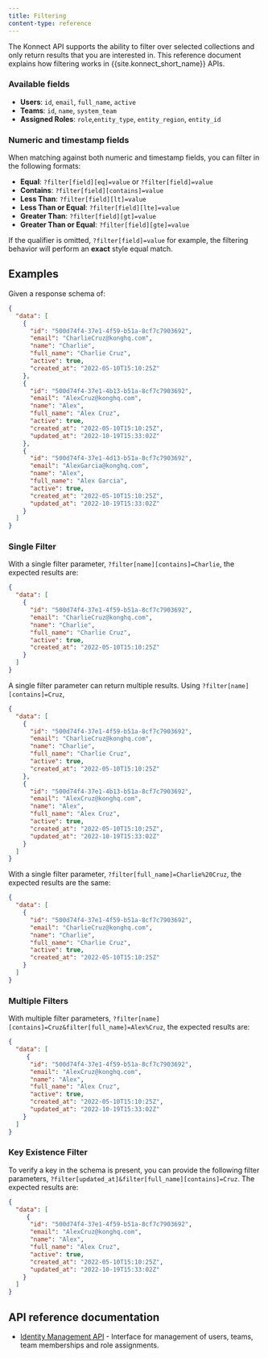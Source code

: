 ```yaml
---
title: Filtering
content-type: reference
---
```




The Konnect API supports the ability to filter over selected collections and
only return results that you are interested in.
This reference document explains how filtering works in {{site.konnect_short_name}} APIs.

### Available fields

* **Users**: `id`, `email`, `full_name`, `active`
* **Teams**: `id`, `name`, `system_team`
* **Assigned Roles**: `role`,`entity_type`, `entity_region`, `entity_id`

### Numeric and timestamp fields

When matching against both numeric and timestamp fields, you can filter in the following formats:

* **Equal**: `?filter[field][eq]=value` or `?filter[field]=value`
* **Contains**: `?filter[field][contains]=value`
* **Less Than**: `?filter[field][lt]=value`
* **Less Than or Equal**: `?filter[field][lte]=value`
* **Greater Than**: `?filter[field][gt]=value`
* **Greater Than or Equal**: `?filter[field][gte]=value`

If the qualifier is omitted, `?filter[field]=value` for example, the filtering behavior will perform an **exact** style
equal match.

## Examples

Given a response schema of:

```json
{
  "data": [
    {
      "id": "500d74f4-37e1-4f59-b51a-8cf7c7903692",
      "email": "CharlieCruz@konghq.com",
      "name": "Charlie",
      "full_name": "Charlie Cruz",
      "active": true,
      "created_at": "2022-05-10T15:10:25Z"
    },
    {
      "id": "500d74f4-37e1-4b13-b51a-8cf7c7903692",
      "email": "AlexCruz@konghq.com",
      "name": "Alex",
      "full_name": "Alex Cruz",
      "active": true,
      "created_at": "2022-05-10T15:10:25Z",
      "updated_at": "2022-10-19T15:33:02Z"
    },
    {
      "id": "500d74f4-37e1-4d13-b51a-8cf7c7903692",
      "email": "AlexGarcia@konghq.com",
      "name": "Alex",
      "full_name": "Alex Garcia",
      "active": true,
      "created_at": "2022-05-10T15:10:25Z",
      "updated_at": "2022-10-19T15:33:02Z"
    }
  ]
}
```

### Single Filter

With a single filter parameter, `?filter[name][contains]=Charlie`, the expected
results are:

```json
{
  "data": [
    {
      "id": "500d74f4-37e1-4f59-b51a-8cf7c7903692",
      "email": "CharlieCruz@konghq.com",
      "name": "Charlie",
      "full_name": "Charlie Cruz",
      "active": true,
      "created_at": "2022-05-10T15:10:25Z"
    }
  ]
}
```

A single filter parameter can return multiple results. Using `?filter[name][contains]=Cruz`, 

```json
{
  "data": [
    {
      "id": "500d74f4-37e1-4f59-b51a-8cf7c7903692",
      "email": "CharlieCruz@konghq.com",
      "name": "Charlie",
      "full_name": "Charlie Cruz",
      "active": true,
      "created_at": "2022-05-10T15:10:25Z"
    },
    {
      "id": "500d74f4-37e1-4b13-b51a-8cf7c7903692",
      "email": "AlexCruz@konghq.com",
      "name": "Alex",
      "full_name": "Alex Cruz",
      "active": true,
      "created_at": "2022-05-10T15:10:25Z",
      "updated_at": "2022-10-19T15:33:02Z"
    }
  ]
}
```

With a single filter parameter, `?filter[full_name]=Charlie%20Cruz`, the expected
results are the same:

```json
{
  "data": [
    {
      "id": "500d74f4-37e1-4f59-b51a-8cf7c7903692",
      "email": "CharlieCruz@konghq.com",
      "name": "Charlie",
      "full_name": "Charlie Cruz",
      "active": true,
      "created_at": "2022-05-10T15:10:25Z"
    }
  ]
}
```

### Multiple Filters

With multiple filter parameters,
`?filter[name][contains]=Cruz&filter[full_name]=Alex%Cruz`, the expected
results are:

```json
{
  "data": [
     {
      "id": "500d74f4-37e1-4f59-b51a-8cf7c7903692",
      "email": "AlexCruz@konghq.com",
      "name": "Alex",
      "full_name": "Alex Cruz",
      "active": true,
      "created_at": "2022-05-10T15:10:25Z",
      "updated_at": "2022-10-19T15:33:02Z"
    }
  ]
}
```

### Key Existence Filter

To verify a key in the schema is present, you can provide the following
filter parameters, `?filter[updated_at]&filter[full_name][contains]=Cruz`. The
expected results are:

```json
{
  "data": [
     {
      "id": "500d74f4-37e1-4f59-b51a-8cf7c7903692",
      "email": "AlexCruz@konghq.com",
      "name": "Alex",
      "full_name": "Alex Cruz",
      "active": true,
      "created_at": "2022-05-10T15:10:25Z",
      "updated_at": "2022-10-19T15:33:02Z"
    }
  ]
}
```

## API reference documentation

* [Identity Management API](/konnect/identity-management-api/) - Interface for management of users, teams, team memberships and role assignments.